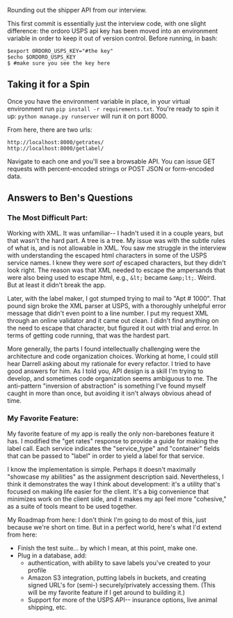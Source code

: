 Rounding out the shipper API from our interview.

This first commit is essentially just the interview code, with one slight difference:
the ordoro USPS api key has been moved into an environment variable in order to keep
it out of version control. Before running, in bash:

    $export ORDORO_USPS_KEY="#the key"
    $echo $ORDORO_USPS_KEY
    $ #make sure you see the key here

## Taking it for a Spin
Once you have the environment variable in place, in your virtual environment run `pip install -r requirements.txt`. You're ready to spin it up: `python manage.py runserver` will run it on port 8000.

From here, there are two urls:

    http://localhost:8000/getrates/
    http://localhost:8000/getlabel/

Navigate to each one and you'll see a browsable API. You can issue GET requests with percent-encoded strings or POST JSON or form-encoded data.

## Answers to Ben's Questions

### The Most Difficult Part:
Working with XML. It was unfamiliar-- I hadn't used it in a couple years, but that wasn't the hard part. A tree is a tree. My issue was with the subtle rules of what is, and is not allowable in XML. You saw me struggle in the interview with understanding the escaped html characters in some of the USPS service names. I knew they were *sort of* escaped characters, but they didn't look right. The reason was that XML needed to escape the ampersands that were also being used to escape html, e.g., `&lt;` became `&amp;lt;`. Weird. But at least it didn't break the app.

Later, with the label maker, I got stumped trying to mail to "Apt # 1000". That pound sign broke the XML parser at USPS, with a thoroughly unhelpful error message that didn't even point to a line number. I put my request XML through an online validator and it came out clean. I didn't find anything on the need to escape that character, but figured it out with trial and error. In terms of getting code running, that was the hardest part.

More generally, the parts I found intellectually challenging were the architecture and code organization choices. Working at home, I could still hear Darrell asking about my rationale for every refactor. I tried to have good answers for him. As I told you, API design is a skill I'm trying to develop, and sometimes code organization seems ambiguous to me. The anti-pattern "inversion of abstraction" is something I've found myself caught in more than once, but avoiding it isn't always obvious ahead of time.

### My Favorite Feature:
My favorite feature of my app is really the only non-barebones feature it has. I modified the "get rates" response to provide a guide for making the label call. Each service indicates the "service_type" and "container" fields that can be passed to "label" in order to yield a label for that service.

I know the implementation is simple. Perhaps it doesn't maximally "showcase my abilities" as the assignment description said. Nevertheless, I think it demonstrates the way I think about development: it's a utility that's focused on making life easier for the client. It's a big convenience that minimizes work on the client side, and it makes my api feel more "cohesive," as a suite of tools meant to be used together.

My Roadmap from here:
I don't think I'm going to do most of this, just because we're short on time. But in a perfect world, here's what I'd extend from here:
* Finish the test suite... by which I mean, at this point, make one.
* Plug in a database, add:
    * authentication, with ability to save labels you've created to your profile
    * Amazon S3 integration, putting labels in buckets, and creating signed URL's for (semi-) securely/privately accessing them. (This will be my favorite feature if I get around to building it.)
    * Support for more of the USPS API-- insurance options, live animal shipping, etc.
